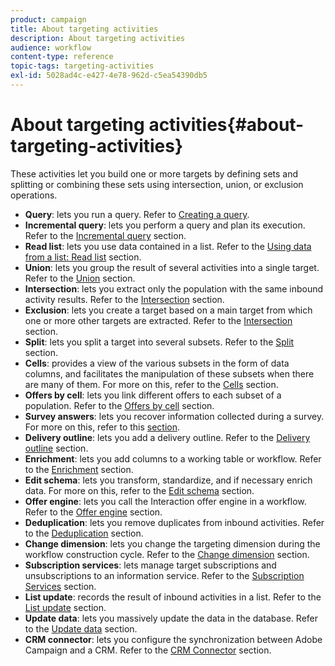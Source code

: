```yaml
---
product: campaign
title: About targeting activities
description: About targeting activities
audience: workflow
content-type: reference
topic-tags: targeting-activities
exl-id: 5028ad4c-e427-4e78-962d-c5ea54390db5
---
```

# About targeting activities{#about-targeting-activities}

These activities let you build one or more targets by defining sets and splitting or combining these sets using intersection, union, or exclusion operations.

* **Query**: lets you run a query. Refer to [Creating a query](query.md#creating-a-query).
* **Incremental query**: lets you perform a query and plan its execution. Refer to the [Incremental query](incremental-query.md) section.
* **Read list**: lets you use data contained in a list. Refer to the [Using data from a list: Read list](../../platform/using/import-export-workflows.md#using-data-from-a-list--read-list) section.
* **Union**: lets you group the result of several activities into a single target. Refer to the [Union](union.md) section.
* **Intersection**: lets you extract only the population with the same inbound activity results. Refer to the [Intersection](intersection.md) section.
* **Exclusion**: lets you create a target based on a main target from which one or more other targets are extracted. Refer to the [Intersection](intersection.md) section.
* **Split**: lets you split a target into several subsets. Refer to the [Split](split.md) section.
* **Cells**: provides a view of the various subsets in the form of data columns, and facilitates the manipulation of these subsets when there are many of them. For more on this, refer to the [Cells](cells.md) section.
* **Offers by cell**: lets you link different offers to each subset of a population. Refer to the [Offers by cell](offers-by-cell.md) section.
* **Survey answers**: lets you recover information collected during a survey. For more on this, refer to this [section](../../surveys/using/getting-started-with-surveys.md).
* **Delivery outline**: lets you add a delivery outline. Refer to the [Delivery outline](delivery-outline.md) section.
* **Enrichment**: lets you add columns to a working table or workflow. Refer to the [Enrichment](enrichment.md) section.
* **Edit schema**: lets you transform, standardize, and if necessary enrich data. For more on this, refer to the [Edit schema](edit-schema.md) section.
* **Offer engine**: lets you call the Interaction offer engine in a workflow. Refer to the [Offer engine](offer-engine.md) section.
* **Deduplication**: lets you remove duplicates from inbound activities. Refer to the [Deduplication](deduplication.md) section.
* **Change dimension**: lets you change the targeting dimension during the workflow construction cycle. Refer to the [Change dimension](change-dimension.md) section.
* **Subscription services**: lets manage target subscriptions and unsubscriptions to an information service. Refer to the [Subscription Services](subscription-services.md) section.
* **List update**: records the result of inbound activities in a list. Refer to the [List update](list-update.md) section.
* **Update data**: lets you massively update the data in the database. Refer to the [Update data](update-data.md) section.
* **CRM connector**: lets you configure the synchronization between Adobe Campaign and a CRM. Refer to the [CRM Connector](crm-connector.md) section.
